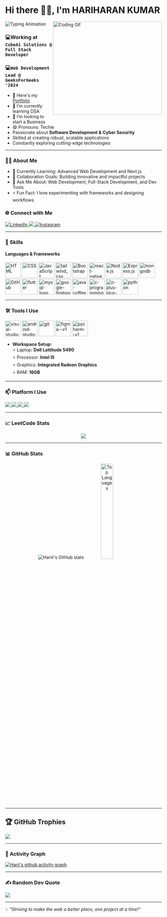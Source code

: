 # Hi there 👋🏻, I'm **HARIHARAN KUMAR**

![Typing
Animation](https://readme-typing-svg.demolab.com/?lines=Full+Stack+Developer;Open+Source+Contributor;Software+Developer;Entrepreneur;&font=Fira%20Code&center=true&width=440&height=45&color=00bcd4&vCenter=true&size=22)
<img align="right" src="https://i.pinimg.com/originals/47/f0/34/47f0342cec72b800463bf003eac1257e.gif" alt="Coding Gif" width="350" height="300" />

### 💻Working at `CubeAi Solutions @ Full Stack Developer`
### 💻`Web Development Lead @ GeeksForGeeks '2024`


- 🔭 Here's my [Portfolio](https://hariportfolio-updated.vercel.app/)
- 🌱 I’m currently learning DSA
- 👯 I’m looking to start a Business
- 😄 Pronouns: Techie
- Passionate about **Software Development & Cyber Security**
- Skilled at creating robust, scalable applications
- Constantly exploring cutting-edge technologies

---
### 👨‍💻 About Me
- 🌱 Currently Learning: Advanced Web Development and Next.js
- 👯 Collaboration Goals: Building innovative and impactful projects
- 💬 Ask Me About: Web Development, Full-Stack Development, and Dev Tools
- ⚡ Fun Fact: I love experimenting with frameworks and designing workflows

### 🌐 Connect with Me
<p align="left">
  
<!-- LinkdIn -->
<a href="https://www.linkedin.com/in/hariharankm/" target="LinkdIn">
<img
src="https://img.shields.io/badge/LinkedIn-blue?style=for-the-badge&logo=linkedin&logoColor=white" alt="LinkedIn" />
</a>

  <!-- Gmail -->
<a href="hariharank6676@gmail.com" target="Gmail">
<img
src="https://img.shields.io/badge/Gmail-D14836?style=for-the-badge&logo=gmail&logoColor=white" />
</a>

  <!-- Instagram -->
<a href="https://www.instagram.com/aesthetic_boy_hariiii/" target="Instagram">
<img src="https://img.shields.io/badge/Instagram-E4405F?style=for-the-badge&logo=instagram&logoColor=white" alt="Instagram" />
</a>

<!-- <a href="https://www.youtube.com/@codebyabi" target="_blank">
<img
src="https://img.shields.io/badge/YouTube-FF0000?style=for-the-badge&logo=youtube&logoCo
lor=white" alt="YouTube" /> 
</a>-->
</p>

---

### 🚀  Skills
#### **Languages & Frameworks**
<p align="left">
<img width="50" height="50" src="https://img.icons8.com/color/48/000000/html-5.png" alt="HTML" title="HTML" />
<img width="50" height="50" src="https://img.icons8.com/color/48/000000/css3.png" alt="CSS" title="CSS" />
<img width="50" height="50" src="https://img.icons8.com/color/48/000000/javascript.png" alt="JavaScript" title="JavaScript" />
<img width="50" height="50" src="https://img.icons8.com/fluency/48/tailwind_css.png" alt="tailwind_css"/>
<img width="50" height="50" src="https://img.icons8.com/color/48/000000/bootstrap.png" alt="Bootstrap" title="Bootstrap" />
<img width="50" height="50" src="https://img.icons8.com/color/48/react-native.png" alt="react-native"/>
<img width="50" height="50" src="https://img.icons8.com/color/48/000000/nodejs.png" alt="Node.js" title="Node.js" />
<img width="50" height="50" src="https://img.icons8.com/ios/50/express-js.png" alt="Express.js" title="Express.js" />
<img width="50" height="50" src="https://img.icons8.com/color/48/mongodb.png" alt="mongodb"/>
<!-- <img width="50" height="50" src="https://img.icons8.com/color/48/nextjs.png" alt="Next.js" title="Next.js" />-->
<img width="50" height="50" src="https://img.icons8.com/color/48/000000/github.png" alt="GitHub" title="GitHub" /> 
<img width="50" height="50" src="https://img.icons8.com/color/48/flutter.png" alt="flutter"/>
<img width="50" height="50" src="https://img.icons8.com/fluency/48/mysql-logo.png" alt="mysql-logo"/>
<img width="50" height="50" src="https://img.icons8.com/color/48/google-firebase-console.png" alt="google-firebase-console"/>
<img width="50" height="50" src="https://img.icons8.com/color/48/java-coffee-cup-logo--v1.png" alt="java-coffee-cup-logo--v1"/>
<img width="50" height="50" src="https://img.icons8.com/fluency/48/c-programming.png" alt="c-programming"/>
<img width="50" height="50" src="https://img.icons8.com/color/48/c-plus-plus-logo.png" alt="c-plus-plus-logo"/>
<img width="50" height="50" src="https://img.icons8.com/fluency/48/python.png" alt="python"/>
</p>

---

### 🛠️ Tools I Use
<p align="left">
<img width="50" height="50" src="https://img.icons8.com/fluency/48/visual-studio-code-2019.png" alt="visual-studio-code-2019"/>
<img width="50" height="50" src="https://img.icons8.com/color/48/android-studio--v2.png" alt="android-studio--v2"/>
<img width="50" height="50" src="https://img.icons8.com/color/48/git.png" alt="git"/>
<img width="50" height="50" src="https://img.icons8.com/color/48/figma--v1.png" alt="figma--v1"/>
<img width="50" height="50" src="https://img.icons8.com/color/48/pycharm--v1.png" alt="pycharm--v1"/>

- **Workspace Setup:**<br>
   ⭐ Laptop: **Dell Lattitude 5490** <br>
   ⭐ Processor: **Intel I5** <br>
   ⭐ Graphics: **Integrated Radeon Graphics** <br>
   ⭐ RAM: **16GB** <br>
   </p>
 
 ---
 
### 📫 Platform I Use
<p align="left">
  
<!-- LeetCode -->
<a href="https://leetcode.com/u/HariCoder2111/" target="LeetCode">
<img src="https://img.shields.io/badge/-LeetCode-FFA116?style=for-the-badge&logo=LeetCode&logoColor=black" />
</a>

  <!-- HackerRank -->
<a href="https://www.hackerrank.com/profile/kumarhariharan_1" target="HackerRank">
<img src="https://img.shields.io/badge/-Hackerrank-2EC866?style=for-the-badge&logo=HackerRank&logoColor=white" />
</a>
  
  <!-- HackerEarth -->
<a href="https://www.hackerearth.com/@kumarhariharan.k007" target="HackerEarth">
<img src="https://img.shields.io/badge/HackerEarth-%232C3454.svg?&style=for-the-badge&logo=HackerEarth&logoColor=Blue" />
</a>
  
  <!-- StackOverFlow -->
<a href="" target="StackOverFlow">
<img src="https://img.shields.io/badge/Stack_Overflow-FE7A16?style=for-the-badge&logo=stack-overflow&logoColor=white" />
</a>
  
  <!-- CodeChef -->
<!--<a href="https://www.codechef.com/users/hariharankm" target="CodeChef">
<img src="https://img.shields.io/badge/-LeetCode-FFA116?style=for-the-badge&logo=GeeksForGeeks&logoColor=black" />
</a>

    <!-- GeeksForGeeks -->
<!--<a href="" target="GeeksForGeeks">
<img src="https://img.shields.io/badge/-LeetCode-FFA116?style=for-the-badge&logo=GeeksForGeeks&logoColor=black" />
</a>-->

</p>

---
### 📈 LeetCode Stats
<p align="center">
<img src="https://leetcard.jacoblin.cool/HariCoder7?theme=dark&font=Nanum%20Gothic%20Coding&ext=contest" />
</p>

---

### 📊 GitHub Stats
<p align="center">
<img src="https://github-readme-stats.vercel.app/api?username=hariharan-km&theme=blue-green" alt="Hariii's GitHub stats" />
<img width="28%" src="https://github-readme-stats.vercel.app/api/top-langs/?username=hariharan-km&theme=blue-green"  alt="Top Languages" />
</p>


---

<!-- 
## 🏆 GitHub Trophies
![](https://github-profile-trophy.vercel.app/?username=GVishnudhasan&theme=radical&no-frame=false&no-bg=false&margin-w=4)

# 📊 GitHub Stats:
![](https://github-readme-stats.vercel.app/api?username=GVishnudhasan&theme=dark&hide_border=false&include_all_commits=false&count_private=false)<br/>
![](https://github-readme-streak-stats.herokuapp.com/?user=GVishnudhasan&theme=dark&hide_border=false)<br/>
![](https://github-readme-stats.vercel.app/api/top-langs/?username=GVishnudhasan&theme=dark&hide_border=false&include_all_commits=false&count_private=false&layout=compact) 

---  -->

## 🏆 GitHub Trophies
![](https://github-profile-trophy.vercel.app/?username=hariharan-km&theme=radical&no-frame=false&no-bg=false&margin-w=4)

---

### 🌟 Activity Graph
[![Harii's github activity graph](https://github-readme-activity-graph.vercel.app/graph?username=hariharan-km&bg_color=000000&color=ffffff&line=6ef764&point=ffffff&area=true&hide_border=true)](https://github.com/ashutosh00710/github-readme-activity-graph)

---

### ✍️ Random Dev Quote
![](https://quotes-github-readme.vercel.app/api?type=horizontal&theme=tokyonight)

---

💡 *"Striving to make the web a better place, one project at a time!"*

<!-- Proudly created with [Hariharan Kumar](https://hariharankumar-web.netlify.app/) -->
